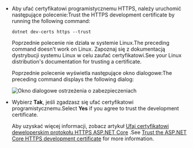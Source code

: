 * <span data-ttu-id="df2d8-101">Aby ufać certyfikatowi programistycznemu HTTPS, należy uruchomić następujące polecenie:</span><span class="sxs-lookup"><span data-stu-id="df2d8-101">Trust the HTTPS development certificate by running the following command:</span></span>

  ```console
  dotnet dev-certs https --trust
  ```
  
  <span data-ttu-id="df2d8-102">Poprzednie polecenie nie działa w systemie Linux.</span><span class="sxs-lookup"><span data-stu-id="df2d8-102">The preceding command doesn't work on Linux.</span></span> <span data-ttu-id="df2d8-103">Zapoznaj się z dokumentacją dystrybucji systemu Linux w celu zaufać certyfikatowi.</span><span class="sxs-lookup"><span data-stu-id="df2d8-103">See your Linux distribution's documentation for trusting a certificate.</span></span>

  <span data-ttu-id="df2d8-104">Poprzednie polecenie wyświetla następujące okno dialogowe:</span><span class="sxs-lookup"><span data-stu-id="df2d8-104">The preceding command displays the following dialog:</span></span>

  ![Okno dialogowe ostrzeżenia o zabezpieczeniach](~/getting-started/_static/cert.png)

* <span data-ttu-id="df2d8-106">Wybierz **Tak**, jeśli zgadzasz się ufać certyfikatowi programistycznemu.</span><span class="sxs-lookup"><span data-stu-id="df2d8-106">Select **Yes** if you agree to trust the development certificate.</span></span>

  <span data-ttu-id="df2d8-107">Aby uzyskać więcej informacji, zobacz artykuł [Ufaj certyfikatowi deweloperskim protokołu HTTPS ASP.NET Core](xref:security/enforcing-ssl#trust-the-aspnet-core-https-development-certificate-on-windows-and-macos) .</span><span class="sxs-lookup"><span data-stu-id="df2d8-107">See [Trust the ASP.NET Core HTTPS development certificate](xref:security/enforcing-ssl#trust-the-aspnet-core-https-development-certificate-on-windows-and-macos) for more information.</span></span>
  
